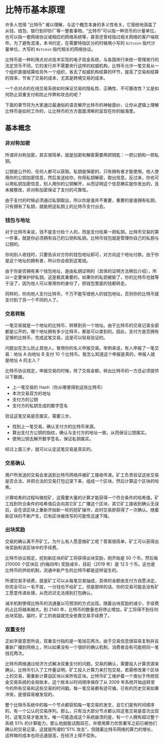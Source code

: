 # 比特币基本原理

许多人觉得 “比特币” 难以理解，与这个概念本身的多义性有关，它笼统地涵盖了从钱、钱包、银行到印钞厂等一整套事物。“比特币”可以指一种货币的计量单位，也可以指一套网络协议或相应的网络系统等，甚至还曾经指过相关网络的客户端软件。为了避免混淆，本书约定，在需要特指区分的时候用小写的 `bitcoin` 指代计量单位，大写的 `Bitcoin` 指代相关的网络协议。

比特币是一种利用点对点技术实现的电子现金系统，与各国央行来统一管理发行的法定货币不同，它的发行并不需要央行这样的权威机构，比特币允许一笔交易从一个组织直接结算给另外一个组织，省去了权威机构结算的环节，提高了交易和结算的效率，节省了交易的成本，尤其是跨境交易的成本。

一个点对点的在线交易系统如何保证交易的隐私性、正确性、不可篡改性？又是如何防止双重支付和防止作弊和攻击的呢？

下面的章节将为大家通过最通俗的语言解开比特币的神秘面纱，让你从逻辑上理解比特币是如何工作的，让比特币的方方面面清晰的呈现在你的脑海里。

## 基本概念

### 非对称加密

所谓非对称加密，其实很简单，就是加密和解密需要两把钥匙：一把公钥和一把私钥。

公钥是公开的，任何人都可以获取。私钥是保密的，只有拥有者才能使用。他人使用你的公钥加密信息，然后发送给你，你用私钥解密，取出信息。反过来，你也可以用私钥加密信息，别人用你的公钥解开，从而证明这个信息确实是你发出的，且未被篡改，非对称加密保证了支付的可靠性。

由于支付的时候必须通过私钥取出，所以你是谁并不重要，重要的是谁拥有私钥。只有拥有了私钥，就能把这私钥上的比特币支付出去。

### 钱包与地址

对于比特币来说，钱不是支付给个人的，而是支付给某一把私钥。比特币交易的第一件事，就是你必须拥有自己的公钥和私钥。比特币钱包就是管理你自己的私钥与公钥的。

你向别人收钱时，只要告诉对方你的钱包地址即可，对方向这个地址付款。由于你是这个地址的拥有者，所以你会收到这笔钱。

由于你是否拥有某个钱包地址，是由私钥证明的（具体的证明方法稍后介绍），所以一定要保护好私钥。这是极其重要的，如果你的私钥被偷了，你的比特币也就等于没了，因为他人可以冒用你的身份了，把钱包里面的钱都转走。

同样的，你向他人支付比特币，千万不能写错他人的钱包地址，否则你的比特币就支付到了另一个不同的人了。


### 交易转账

一笔交易就是一个地址的比特币，转移到另一个地址。由于比特币的交易记录全部都是公开的，哪个地址拥有多少比特币，都是可以查到的。因此，支付方是否拥有足够的比特币，完成这笔交易，这是可以轻易验证的。

问题出在怎么防止其他人，冒用你的名义申报交易。举例来说，有人申报了一笔交易：地址 A 向地址 B 支付 10 个比特币。我怎么知道这个申报是真的，申报人就是地址 A 的主人？

比特币协议规定，申报交易的时候，除了交易金额，转出比特币的一方还必须提供以下数据。

* 上一笔交易的 Hash（你从哪里得到这些比特币）
* 本次交易双方的地址
* 支付方的公钥
* 支付方的私钥生成的数字签名

验证这笔交易是否属实，需要三步。

* 找到上一笔交易，确认支付方的比特币来源。
* 算出支付方公钥的指纹，确认与支付方的地址一致，从而保证公钥属实。
* 使用公钥去解开数字签名，保证私钥属实。

经过上面三步，就可以认定这笔交易是真实的。

### 交易确认

用户所发送的交易会发送到比特币网络并被矿工接收传递。矿工负责验证这些交易是否合法，并把合法的交易打包记录下来，组成一个区块，然后计算这个区块的哈希。

计算哈希的过程叫做挖矿，这需要大量的计算才能获得一个符合条件的哈希值。矿工找到符合条件的哈希值后会向其它矿工广播这个区块，其它矿工接收到确认无误后，会在该区块上重新开始新一轮的挖矿操作，此时交易即获得了一次确认。随着新区块的不断产生，已有区块被改写的可能性迅速下降。

### 出块奖励

交易的确认离不开矿工。为什么有人愿意做矿工呢？答案很简单，矿工可以获得出块奖励和该区块中的手续费。

比特币协议规定，挖到新区块的矿工将获得出块奖励，刚开始是 50 个币，然后每 210000 个区块后 (约每四年) 奖励减半，目前（2019 年）是 12.5 个币。这也是比特币的供给机制，流通中新产生的比特币都是这样诞生的。

所谓交易手续费，就是矿工可以从每笔交易抽成，具体的金额由支付方自愿决定。你完全可以一毛不拔，一分钱也不给矿工，但是那样的话，你的交易可能会没有矿工愿意传递处理，从而迟迟无法得到打包确认。

减半机制使得比特币的流通量以可预测的方式出现。随着出块奖励的减少，手续费的占比将越来越大。到 2140 年，比特币的数量也将停止增加，矿工将得不到任何出块奖励。届时，矿工的收益就完全依靠交易手续费了。

### 双重支付

正如字面意思所说，双重支付指的是一笔钱花两次。由于交易信息很容易复制并且重新广播到网络上，所以如果没有一个很好的确认机制，消费者会有可能把同一笔钱花两次。

比特币网络通过经济方式解决双重支付的问题。交易的确认，需要投入计算资源来确认，比特币引入了工作量证明，矿工投入计算力来打包交易，若需修改某个区块上的交易，需重新计算自区块以来所有区块。比特币矿工维护着一个类似于传统现金交易系统的全局账本，这个账本以时间顺序保存了从 2009 年系统开始运转至今的所有交易和这些交易的时间戳。每一笔交易都有迹可循，已有的历史交易如果冲突，是很容易被发现的。

整个比特币系统中的每一个节点都获知每一笔交易的发生，且它们是有时间顺序的，有一个公认的交易序列。那么，只有当大部分节点都认同这笔交易是首次出现时，这笔交易才能发生。唯一可能造成这个系统崩溃的是，有一个人拥有超过整个系统 51% 的计算能力，那么他就能试图双花，并使用算力优势重写之前已被他们确认的交易记录，这就是所谓的“51% 攻击”，但随着比特币网络的算力的增长，这样做的成本也将迅速提高，在经济上得不偿失。
